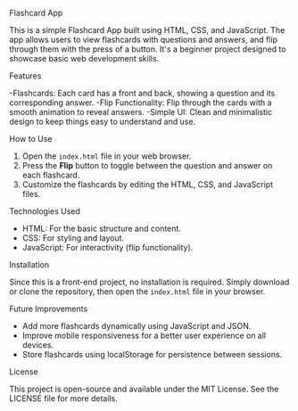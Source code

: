 Flashcard App

This is a simple Flashcard App built using HTML, CSS, and JavaScript. The app allows users to view flashcards with questions and answers, and flip through them with the press of a button. It's a beginner project designed to showcase basic web development skills.

Features

-Flashcards: Each card has a front and back, showing a question and its corresponding answer.
-Flip Functionality: Flip through the cards with a smooth animation to reveal answers.
-Simple UI: Clean and minimalistic design to keep things easy to understand and use.

How to Use

1. Open the `index.html` file in your web browser.
2. Press the **Flip** button to toggle between the question and answer on each flashcard.
3. Customize the flashcards by editing the HTML, CSS, and JavaScript files.

Technologies Used

- HTML: For the basic structure and content.
- CSS: For styling and layout.
- JavaScript: For interactivity (flip functionality).

Installation

Since this is a front-end project, no installation is required. Simply download or clone the repository, then open the `index.html` file in your browser.

Future Improvements

- Add more flashcards dynamically using JavaScript and JSON.
- Improve mobile responsiveness for a better user experience on all devices.
- Store flashcards using localStorage for persistence between sessions.

 License

This project is open-source and available under the MIT License. See the LICENSE file for more details.

